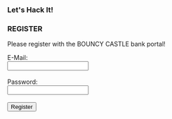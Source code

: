 ### Let's Hack It!

<div class="login-form">
    <h3>REGISTER</h3>
    <p>Please register with the BOUNCY CASTLE bank portal!</p>
    E-Mail: <br /><input ref="email" name="email" type="email" /><br />
    <br />
    Password: <br /><input ref="password" name="password" type="password" /><br />
    <br />
    <button onClick="registerButtonClick" ref="loginBtn">Register</button>
</div>

<script>
    Vanil.on('registerButtonClick', async() => {
        let url = 
            'http://localhost:3002/createUser?email=' + Vanil.refs.email.value + '&password=' + Vanil.refs.password.value;
        let response = await (await fetch(url)).json()
        console.log('response', response)

    })
</script>